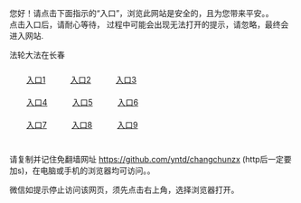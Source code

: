 您好！请点击下面指示的“入口”，浏览此网站是安全的，且为您带来平安。。 <br/>
点击入口后，请耐心等待， 过程中可能会出现无法打开的提示，请忽略，最终会进入网站. </br>

法轮大法在长春<br/>
<div style="padding:10px"><a style="margin:20px" target="_blank" href="https://dut9daqsn8mev.cloudfront.net/2Qpsp?ndjlg" id="ccLink1" rel="nofollow">入口1</a> <a target="_blank" style="margin:20px" href="https://d2tijmh0zhikmy.cloudfront.net/2Qpsp?wkxpqix" id="ccLink2" rel="nofollow">入口2</a> <a style="margin:20px" target="_blank" href="https://dv76gvyq0rj78.cloudfront.net/2Qpsp?kpbux" id="ccLink3" rel="nofollow">入口3</a></div>

<div style="padding:10px" ><a style="margin:20px" target="_blank" href="https://dut9daqsn8mev.cloudfront.net/2Qpsp?ndjlg" id="ccLink4" rel="nofollow">入口4</a> <a style="margin:20px" href="https://d2tijmh0zhikmy.cloudfront.net/2Qpsp?wkxpqix" target="_blank" id="ccLink5" rel="nofollow">入口5</a> <a style="margin:20px" href="https://dv76gvyq0rj78.cloudfront.net/2Qpsp?kpbux" target="_blank" id="ccLink6" rel="nofollow">入口6</a></div>

<div style="padding:10px"><a style="margin:20px" target="_blank" href="https://dut9daqsn8mev.cloudfront.net/2Qpsp?ndjlg" id="ccLink7" rel="nofollow">入口7</a> <a style="margin:20px" href="https://d2tijmh0zhikmy.cloudfront.net/2Qpsp?wkxpqix" target="_blank" id="ccLink8" rel="nofollow">入口8</a> <a style="margin:20px" target="_blank" href="https://dv76gvyq0rj78.cloudfront.net/2Qpsp?kpbux" id="ccLink9" rel="nofollow">入口9</a></div>

<br/>



请复制并记住免翻墙网址 https://github.com/yntd/changchunzx (http后一定要加s)，在电脑或手机的浏览器均可访问。。<br/>

微信如提示停止访问该网页，须先点击右上角，选择浏览器打开。
